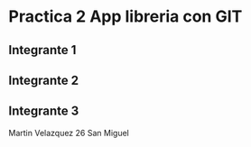 # Practica 2 App libreria con GIT

## Integrante 1

## Integrante 2

## Integrante 3
Martin Velazquez 26 San Miguel